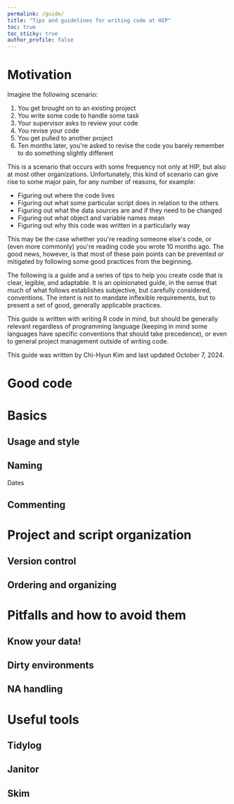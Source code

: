 ```yaml
---
permalink: /guide/
title: "Tips and guidelines for writing code at HIP"
toc: true
toc_sticky: true
author_profile: false
---
```


# Motivation

Imagine the following scenario:

1. You get brought on to an existing project
2. You write some code to handle some task
3. Your supervisor asks to review your code
4. You revise your code
5. You get pulled to another project 
6. Ten months later, you're asked to revise the code you barely remember to do something slightly different

This is a scenario that occurs with some frequency not only at HIP, but also at most other organizations. Unfortunately, this kind of scenario can give rise to some major pain, for any number of reasons, for example:

- Figuring out where the code lives
- Figuring out what some particular script does in relation to the others
- Figuring out what the data sources are and if they need to be changed
- Figuring out what object and variable names mean
- Figuring out why this code was written in a particularly way 

This may be the case whether you're reading someone else's code, or (even more commonly) you're reading code you wrote 10 months ago. The good news, however, is that most of these pain points can be prevented or mitigated by following some good practices from the beginning. 

The following is a guide and a series of tips to help you create code that is clear, legible, and adaptable. It is an opinionated guide, in the sense that much of what follows establishes subjective, but carefully considered, conventions. The intent is not to mandate inflexible requirements, but to present a set of good, generally applicable practices. 

This guide is written with writing R code in mind, but should be generally relevant regardless of programming language (keeping in mind some languages have specific conventions that should take precedence), or even to general project management outside of writing code.

This guide was written by Chi-Hyun Kim and last updated October 7, 2024.

# Good code


# Basics

## Usage and style

## Naming



Dates


## Commenting




# Project and script organization

## Version control



## Ordering and organizing


# Pitfalls and how to avoid them

## Know your data!

## Dirty environments


## NA handling





# Useful tools


## Tidylog


## Janitor


## Skim